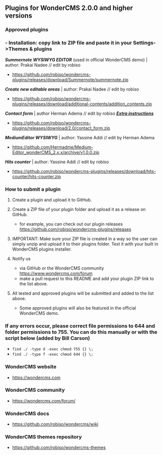 ## Plugins for WonderCMS 2.0.0 and higher versions

### Approved plugins
### - Installation: copy link to ZIP file and paste it in your Settings->Themes & plugins

***Summernote WYSIWYG EDITOR*** (used in official WonderCMS demo) | author: Prakai Nadee // edit by robiso
  - https://github.com/robiso/wondercms-plugins/releases/download/Summernote/summernote.zip


***Create new editable areas*** | author: Prakai Nadee // edit by robiso
  - https://github.com/robiso/wondercms-plugins/releases/download/additional-contents/addition_contents.zip
  

***Contact form*** | author Herman Adema // edit by robiso ***[Extra instructions](https://github.com/robiso/wondercms-plugins/releases/tag/contact-form)***
  - https://github.com/robiso/wondercms-plugins/releases/download/2.0/contact_form.zip


***MediumEditor WYSIWYG*** | author: Yassine Addi // edit by Herman Adema
  - https://github.com/Hermadme/Medium-Editor_wonderCMS_2.x.x/archive/v1.0.0.zip


***Hits counter*** | author: Yassine Addi // edit by robiso
  - https://github.com/robiso/wondercms-plugins/releases/download/hits-counter/hits-counter.zip
  
 
### How to submit a plugin
1. Create a plugin and upload it to GitHub.

2. Create a ZIP file of your plugin folder and upload it as a release on GitHub.
   - for example, you can check out our plugin releases https://github.com/robiso/wondercms-plugins/releases
   
3. IMPORTANT: Make sure your ZIP file is created in a way so the user can simply unzip and upload it to their plugins folder. Test it with your built in WonderCMS plugins installer.

4. Notify us
   - via GitHub or the WonderCMS community https://www.wondercms.com/forum
   - make a pull request to this README and add your plugin ZIP link to the list above.

5. All tested and approved plugins will be submitted and added to the list above.
   - Some approved plugins will also be featured in the official WonderCMS demo.

### If any errors occur, please correct file permissions to 644 and folder permissions to 755. You can do this manually or with the script below (added by Bill Carson)
  - `find ./ -type d -exec chmod 755 {} \;`
  - `find ./ -type f -exec chmod 644 {} \;`

### WonderCMS website
- https://wondercms.com

### WonderCMS community
- https://wondercms.com/forum/

### WonderCMS docs
- https://github.com/robiso/wondercms/wiki

### WonderCMS themes repository
- https://github.com/robiso/wondercms-themes
